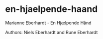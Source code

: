 # en-hjaelpende-haand
Marianne Eberhardt - En Hjælpende Hånd

Authors: 
Niels Eberhardt and Rune Eberhardt
